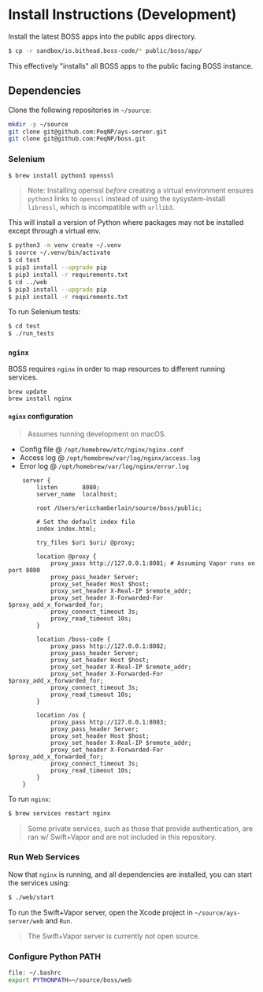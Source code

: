 # Install Instructions (Development)

Install the latest BOSS apps into the public apps directory.

```bash
$ cp -r sandbox/io.bithead.boss-code/* public/boss/app/
```

This effectively "installs" all BOSS apps to the public facing BOSS instance.

## Dependencies

Clone the following repositories in `~/source`:
```bash
mkdir -p ~/source
git clone git@github.com:PeqNP/ays-server.git
git clone git@github.com:PeqNP/boss.git
```

### Selenium

```bash
$ brew install python3 openssl
```

> Note: Installing openssl _before_ creating a virtual environment ensures `python3` links to `openssl` instead of using the sysystem-install `libressl`, which is incompatible with `urllib3`.

This will install a version of Python where packages may not be installed except through a virtual env.

```bash
$ python3 -m venv create ~/.venv
$ source ~/.venv/bin/activate
$ cd test
$ pip3 install --upgrade pip
$ pip3 install -r requirements.txt
$ cd ../web
$ pip3 install --upgrade pip
$ pip3 install -r requirements.txt
```

To run Selenium tests:

```bash
$ cd test
$ ./run_tests
```

### `nginx`

BOSS requires `nginx` in order to map resources to different running services.

```
brew update
brew install nginx
```

#### `nginx` configuration

> Assumes running development on macOS.

- Config file @ `/opt/homebrew/etc/nginx/nginx.conf`
- Access log @ `/opt/homebrew/var/log/nginx/access.log`
- Error log @ `/opt/homebrew/var/log/nginx/error.log`

```
    server {
        listen       8080;
        server_name  localhost;

        root /Users/ericchamberlain/source/boss/public;

        # Set the default index file
        index index.html;

        try_files $uri $uri/ @proxy;

        location @proxy {
            proxy_pass http://127.0.0.1:8081; # Assuming Vapor runs on port 8080
            proxy_pass_header Server;
            proxy_set_header Host $host;
            proxy_set_header X-Real-IP $remote_addr;
            proxy_set_header X-Forwarded-For $proxy_add_x_forwarded_for;
            proxy_connect_timeout 3s;
            proxy_read_timeout 10s;
        }

        location /boss-code {
            proxy_pass http://127.0.0.1:8082;
            proxy_pass_header Server;
            proxy_set_header Host $host;
            proxy_set_header X-Real-IP $remote_addr;
            proxy_set_header X-Forwarded-For $proxy_add_x_forwarded_for;
            proxy_connect_timeout 3s;
            proxy_read_timeout 10s;
        }

        location /os {
            proxy_pass http://127.0.0.1:8083;
            proxy_pass_header Server;
            proxy_set_header Host $host;
            proxy_set_header X-Real-IP $remote_addr;
            proxy_set_header X-Forwarded-For $proxy_add_x_forwarded_for;
            proxy_connect_timeout 3s;
            proxy_read_timeout 10s;
        }
    }
```

To run `nginx`:

```zsh
$ brew services restart nginx
```

> Some private services, such as those that provide authentication, are ran w/ Swift+Vapor and are not included in this repository.

### Run Web Services

Now that `nginx` is running, and all dependencies are installed, you can start the services using:

```zsh
$ ./web/start
```

To run the Swift+Vapor server, open the Xcode project in `~/source/ays-server/web` and `Run`.

> The Swift+Vapor server is currently not open source.

### Configure Python PATH

```bash
file: ~/.bashrc
export PYTHONPATH=~/source/boss/web
```
